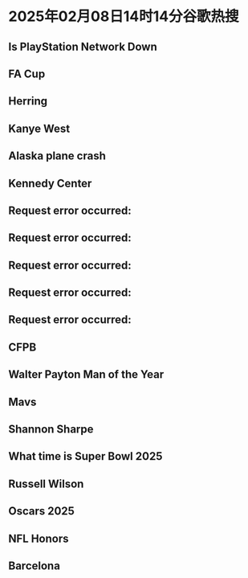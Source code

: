 # 2025年02月08日14时14分谷歌热搜

## Is PlayStation Network Down

## FA Cup

## Herring

## Kanye West

## Alaska plane crash

## Kennedy Center

## Request error occurred:

## Request error occurred:

## Request error occurred:

## Request error occurred:

## Request error occurred:

## CFPB

## Walter Payton Man of the Year

## Mavs

## Shannon Sharpe

## What time is Super Bowl 2025

## Russell Wilson

## Oscars 2025

## NFL Honors

## Barcelona

